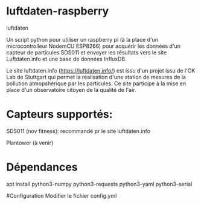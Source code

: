 # luftdaten-raspberry
luftdaten 

Un script python pour utiliser un raspberry pi (à la place d'un microcontrolleur NodemCU ESP8266) pour acquérir les données d'un capteur de particules SDS011 et envoyer les résultats vers le site Luftdaten.info et une base de données InfluxDB.

Le site luftdaten.info (https://luftdaten.info/) est issu d'un projet issu de l'OK Lab de Stuttgart qui permet la réalisation d'une station de mesures de la pollution atmopshérique par les particules. Ce site participe à la mise en place d'un observatoire citoyen de la qualité de l'air.

# Capteurs supportés:
  SDS011 (nov fitness): recommandé pr le site luftdaten.info
  
  Plantower (à venir)
  
# Dépendances
  apt install python3-numpy python3-requests python3-yaml python3-serial
  
#Configuration
Modifier le fichier config.yml



